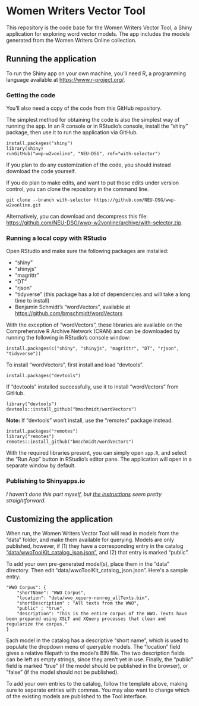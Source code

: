 # Women Writers Vector Tool

This repository is the code base for the Women Writers Vector Tool, a Shiny application for exploring word vector models. The app includes the models generated from the Women Writers Online collection.

## Running the application

To run the Shiny app on your own machine, you’ll need R, a programming language available at <https://www.r-project.org/>.

### Getting the code

You’ll also need a copy of the code from this GitHub repository.

The simplest method for obtaining the code is also the simplest way of running the app. In an R console or in RStudio’s console, install the “shiny” package, then use it to run the application via GitHub.

	install.packages("shiny")
	library(shiny)
	runGitHub("wwp-w2vonline", "NEU-DSG", ref="with-selector")

If you plan to do any customization of the code, you should instead download the code yourself.

If you do plan to make edits, and want to put those edits under version control, you can clone the repository in the command line.

	git clone --branch with-selector https://github.com/NEU-DSG/wwp-w2vonline.git

Alternatively, you can download and decompress this file: <https://github.com/NEU-DSG/wwp-w2vonline/archive/with-selector.zip>.


### Running a local copy with RStudio

Open RStudio and make sure the following packages are installed:

* “shiny”
* “shinyjs”
* “magrittr”
* “DT”
* “rjson”
* “tidyverse” (this package has a lot of dependencies and will take a long time to install)
* Benjamin Schmidt’s “wordVectors”, available at <https://github.com/bmschmidt/wordVectors>

With the exception of “wordVectors”, these libraries are available on the Comprehensive R Archive Network (CRAN) and can be downloaded by running the following in RStudio’s console window:

	install.packages(c("shiny", "shinyjs", "magrittr", "DT", "rjson", "tidyverse"))

To install “wordVectors”, first install and load “devtools”.

	install.packages("devtools")

If “devtools” installed successfully, use it to install “wordVectors” from GitHub.

	library("devtools")
	devtools::install_github("bmschmidt/wordVectors")

**Note:** If “devtools” won’t install, use the “remotes” package instead.

	install.packages("remotes")
	library("remotes")
	remotes::install_github("bmschmidt/wordVectors")

With the required libraries present, you can simply open `app.R`, and select the “Run App” button in RStudio’s editor pane. The application will open in a separate window by default.

### Publishing to Shinyapps.io

*I haven’t done this part myself, but [the instructions](http://shiny.rstudio.com/articles/shinyapps.html) seem pretty straightforward.*


## Customizing the application

When run, the Women Writers Vector Tool will read in models from the “data” folder, and make them available for querying. Models are only published, however, if (1) they have a corresponding entry in the catalog [“data/wwoToolKit\_catalog\_json.json”](https://github.com/NEU-DSG/wwp-w2vonline/blob/with-selector/data/wwoToolKit_catalog_json.json), and (2) that entry is marked “public”.

To add your own pre-generated model(s), place them in the “data” directory. Then edit “data/wwoToolKit\_catalog\_json.json”. Here's a sample entry:

	"WWO Corpus": {
		"shortName": "WWO Corpus",
		"location": "data/wwo_xquery-nonreg_allTexts.bin",
		"shortDescription" : "All texts from the WWO",
		"public" : "true",
		"description": "This is the entire corpus of the WWO. Texts have been prepared using XSLT and XQuery processes that clean and regularize the corpus."
	}

Each model in the catalog has a descriptive “short name”, which is used to populate the dropdown menu of queryable models. The “location” field gives a relative filepath to the model’s BIN file. The two description fields can be left as empty strings, since they aren’t yet in use. Finally, the “public” field is marked “true” (if the model should be published in the browser), or “false” (if the model should not be published).

To add your own entries to the catalog, follow the template above, making sure to separate entries with commas. You may also want to change which of the existing models are published to the Tool interface.
